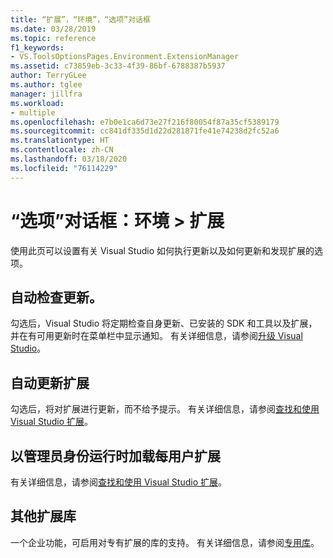 ```yaml
---
title: “扩展”，“环境”，“选项”对话框
ms.date: 03/28/2019
ms.topic: reference
f1_keywords:
- VS.ToolsOptionsPages.Environment.ExtensionManager
ms.assetid: c73859eb-3c33-4f39-86bf-6788387b5937
author: TerryGLee
ms.author: tglee
manager: jillfra
ms.workload:
- multiple
ms.openlocfilehash: e7b0e1ca6d73e27f216f80054f87a35cf5389179
ms.sourcegitcommit: cc841df335d1d22d281871fe41e74238d2fc52a6
ms.translationtype: HT
ms.contentlocale: zh-CN
ms.lasthandoff: 03/18/2020
ms.locfileid: "76114229"
---
```

# <a name="options-dialog-box-environment--extensions"></a>“选项”对话框：环境 \> 扩展

使用此页可以设置有关 Visual Studio 如何执行更新以及如何更新和发现扩展的选项。

## <a name="automatically-check-for-updates"></a>自动检查更新。

勾选后，Visual Studio 将定期检查自身更新、已安装的 SDK 和工具以及扩展，并在有可用更新时在菜单栏中显示通知。 有关详细信息，请参阅[升级 Visual Studio](../../install/update-visual-studio.md)。

## <a name="automatically-update-extensions"></a>自动更新扩展

勾选后，将对扩展进行更新，而不给予提示。 有关详细信息，请参阅[查找和使用 Visual Studio 扩展](../../ide/finding-and-using-visual-studio-extensions.md)。

## <a name="load-per-user-extensions-when-running-as-administrator"></a>以管理员身份运行时加载每用户扩展

有关详细信息，请参阅[查找和使用 Visual Studio 扩展](../../ide/finding-and-using-visual-studio-extensions.md)。

## <a name="additional-extension-galleries"></a>其他扩展库

一个企业功能，可启用对专有扩展的库的支持。 有关详细信息，请参阅[专用库](../../extensibility/private-galleries.md)。
